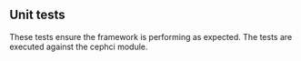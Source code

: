 ## Unit tests ##
These tests ensure the framework is performing as expected. The tests are executed
against the cephci module.
